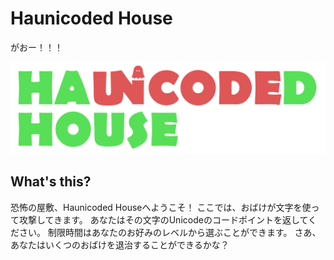 # Haunicoded House

がおー！！！

![Haunicoded House](asset/images/title.svg)

## What's this?

恐怖の屋敷、Haunicoded Houseへようこそ！
ここでは、おばけが文字を使って攻撃してきます。
あなたはその文字のUnicodeのコードポイントを返してください。
制限時間はあなたのお好みのレベルから選ぶことができます。
さあ、あなたはいくつのおばけを退治することができるかな？
